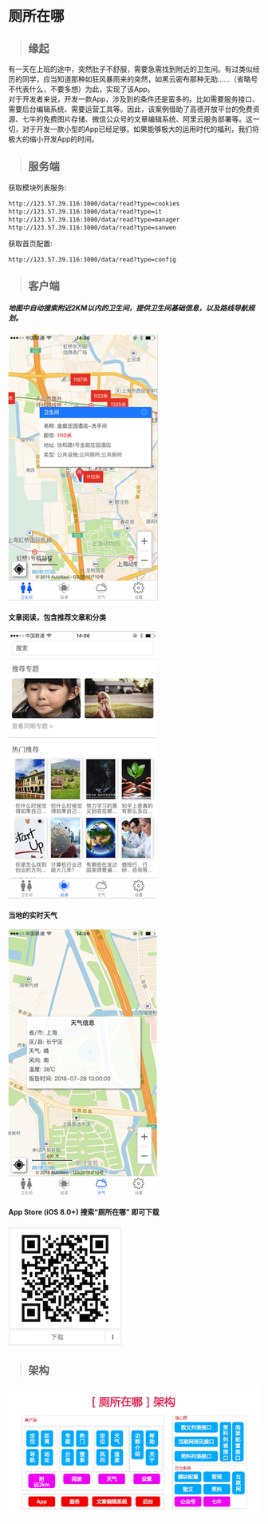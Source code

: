 # 厕所在哪      

>## 缘起   

有一天在上班的途中，突然肚子不舒服，需要急需找到附近的卫生间。有过类似经历的同学，应当知道那种如狂风暴雨来的突然，如黑云密布那种无助......（省略号不代表什么，不要多想）为此，实现了该App。           
对于开发者来说，开发一款App，涉及到的条件还是蛮多的。比如需要服务接口、需要后台编辑系统、需要运营工具等。因此，该案例借助了高德开放平台的免费资源、七牛的免费图片存储、微信公众号的文章编辑系统、阿里云服务部署等。这一切，对于开发一款小型的App已经足够。如果能够极大的运用时代的福利，我们将极大的缩小开发App的时间。


>## 服务端

获取模块列表服务:   
       
	http://123.57.39.116:3000/data/read?type=cookies        
	http://123.57.39.116:3000/data/read?type=it      
	http://123.57.39.116:3000/data/read?type=manager        
	http://123.57.39.116:3000/data/read?type=sanwen       

获取首页配置:  
     
	http://123.57.39.116:3000/data/read?type=config       


>## 客户端

##### 地图中自动搜索附近2KM以内的卫生间，提供卫生间基础信息，以及路线导航规划。       
![](map.png)            
#### 文章阅读，包含推荐文章和分类                
![](read.png)               
#### 当地的实时天气      
![](weather.png)                 
#### App Store (iOS 8.0+)  搜索“厕所在哪” 即可下载            
![](ios.png)

>## 架构  

![](fm.png)

